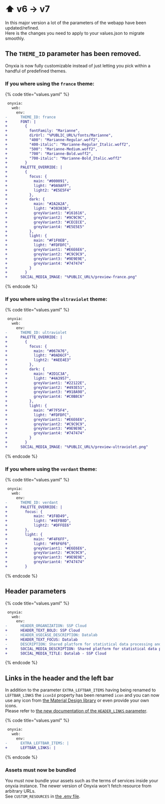 # ⬆ v6 -> v7

In this major version a lot of the parameters of the webapp have been updated/refined.\
Here is the changes you need to apply to your values.json to migrate smoothly.

## The `THEME_ID` parameter has been removed.

Onyxia is now fully customizable instead of just letting you pick within a handful of predefined themes.

### If you where using the `france` theme:

{% code title="values.yaml" %}
```diff
 onyxia:
   web:
     env:
-      THEME_ID: france
+      FONT: |
+        { 
+          fontFamily: "Marianne", 
+          dirUrl: "%PUBLIC_URL%/fonts/Marianne", 
+          "400": "Marianne-Regular.woff2",
+          "400-italic": "Marianne-Regular_Italic.woff2",
+          "500": "Marianne-Medium.woff2",
+          "700": "Marianne-Bold.woff2",
+          "700-italic": "Marianne-Bold_Italic.woff2"
+        }
+      PALETTE_OVERRIDE: |
+        {
+          focus: {
+            main: "#000091",
+            light: "#9A9AFF",
+            light2: "#E5E5F4"
+          },
+          dark: {
+            main: "#2A2A2A",
+            light: "#383838",
+            greyVariant1: "#161616",
+            greyVariant2: "#9C9C9C",
+            greyVariant3: "#CECECE",
+            greyVariant4: "#E5E5E5"
+          },
+          light: {
+            main: "#F1F0EB",
+            light: "#FDFDFC",
+            greyVariant1: "#E6E6E6",
+            greyVariant2: "#C9C9C9",
+            greyVariant3: "#9E9E9E",
+            greyVariant4: "#747474"
+          }
+        }
+      SOCIAL_MEDIA_IMAGE: "%PUBLIC_URL%/preview-france.png"
```
{% endcode %}

### If you where using the `ultraviolet` theme:

{% code title="values.yaml" %}
```diff
 onyxia:
   web:
     env:
-      THEME_ID: ultraviolet
+      PALETTE_OVERRIDE: |
+        {
+          focus: {
+            main: "#067A76",
+            light: "#0AD6CF",
+            light2: "#AEE4E3"
+          },
+          dark: {
+            main: "#2D1C3A",
+            light: "#4A3957",
+            greyVariant1: "#22122E",
+            greyVariant2: "#493E51",
+            greyVariant3: "#918A98",
+            greyVariant4: "#C0B8C6"
+          },
+          light: {
+            main: "#F7F5F4",
+            light: "#FDFDFC",
+            greyVariant1: "#E6E6E6",
+            greyVariant2: "#C9C9C9",
+            greyVariant3: "#9E9E9E",
+            greyVariant4: "#747474"
+          }
+        }
+      SOCIAL_MEDIA_IMAGE: "%PUBLIC_URL%/preview-ultraviolet.png"
```
{% endcode %}

### If you where using the `verdant` theme:

{% code title="values.yaml" %}
```diff
 onyxia:
   web:
     env:
-      THEME_ID: verdant
+      PALETTE_OVERRIDE: |
+        focus: {
+            main: "#1F8D49",
+            light: "#4EFB8D",
+            light2: "#DFFEE6"
+        },
+        light: {
+            main: "#F4F6FF",
+            light: "#F6F6F6",
+            greyVariant1: "#E6E6E6",
+            greyVariant2: "#C9C9C9",
+            greyVariant3: "#9E9E9E",
+            greyVariant4: "#747474"
+        }
```
{% endcode %}

## Header parameters

{% code title="values.yaml" %}
```diff
 onyxia:
   web:
     env:
-      HEADER_ORGANIZATION: SSP Cloud
+      HEADER_TEXT_BOLD: SSP Cloud
-      HEADER_USECASE_DESCRIPTION: Datalab
+      HEADER_TEXT_FOCUS: Datalab
-      DESCRIPTION: Shared platform for statistical data processing and data science services
+      SOCIAL_MEDIA_DESCRIPTION: Shared platform for statistical data processing and data science services
+      SOCIAL_MEDIA_TITLE: Datalab - SSP Cloud
```
{% endcode %}

## Links in the header and the left bar

In addition to the parameter `EXTRA_LEFTBAR_ITEMS` having being renamed to `LEFTBAR_LINKS` the `iconId` property has been renamed `icon` and you can now use any icon from [the Material Design library](https://mui.com/material-ui/material-icons) or even provide your own icons.\
Please refer to [the new documentation of the `HEADER_LINKS` parameter](https://github.com/InseeFrLab/onyxia/blob/v7.0.0/web/.env).

{% code title="values.yaml" %}
```diff
 onyxia:
   web:
     env:
-      EXTRA_LEFTBAR_ITEMS: |
+      LEFTBAR_LINKS: |
```
{% endcode %}

### Assets must now be bundled

You must now bundle your assets such as the terms of services inside your onyxia instance. The newer version of Onyxia won't fetch resource from arbitrary URLs.  \
See `CUSTOM_RESOURCES` in [the .env file](https://github.com/InseeFrLab/onyxia/blob/main/web/.env).
